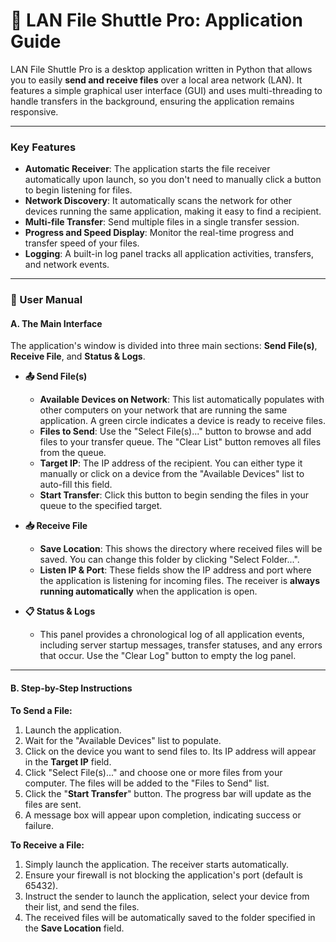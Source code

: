 # 🚀 LAN File Shuttle Pro: Application Guide

LAN File Shuttle Pro is a desktop application written in Python that allows you to easily **send and receive files** over a local area network (LAN). It features a simple graphical user interface (GUI) and uses multi-threading to handle transfers in the background, ensuring the application remains responsive.

---

### Key Features

* **Automatic Receiver**: The application starts the file receiver automatically upon launch, so you don't need to manually click a button to begin listening for files.
* **Network Discovery**: It automatically scans the network for other devices running the same application, making it easy to find a recipient.
* **Multi-file Transfer**: Send multiple files in a single transfer session.
* **Progress and Speed Display**: Monitor the real-time progress and transfer speed of your files.
* **Logging**: A built-in log panel tracks all application activities, transfers, and network events.

---

### 📝 User Manual

#### A. The Main Interface

The application's window is divided into three main sections: **Send File(s)**, **Receive File**, and **Status & Logs**.

* **📤 Send File(s)**
    * **Available Devices on Network**: This list automatically populates with other computers on your network that are running the same application. A green circle indicates a device is ready to receive files.
    * **Files to Send**: Use the "Select File(s)..." button to browse and add files to your transfer queue. The "Clear List" button removes all files from the queue.
    * **Target IP**: The IP address of the recipient. You can either type it manually or click on a device from the "Available Devices" list to auto-fill this field.
    * **Start Transfer**: Click this button to begin sending the files in your queue to the specified target.

* **📥 Receive File**
    * **Save Location**: This shows the directory where received files will be saved. You can change this folder by clicking "Select Folder...".
    * **Listen IP & Port**: These fields show the IP address and port where the application is listening for incoming files. The receiver is **always running automatically** when the application is open.

* **📋 Status & Logs**
    * This panel provides a chronological log of all application events, including server startup messages, transfer statuses, and any errors that occur. Use the "Clear Log" button to empty the log panel.

---

#### B. Step-by-Step Instructions

**To Send a File:**
1.  Launch the application.
2.  Wait for the "Available Devices" list to populate.
3.  Click on the device you want to send files to. Its IP address will appear in the **Target IP** field.
4.  Click "Select File(s)..." and choose one or more files from your computer. The files will be added to the "Files to Send" list.
5.  Click the "**Start Transfer**" button. The progress bar will update as the files are sent.
6.  A message box will appear upon completion, indicating success or failure.

**To Receive a File:**
1.  Simply launch the application. The receiver starts automatically.
2.  Ensure your firewall is not blocking the application's port (default is 65432).
3.  Instruct the sender to launch the application, select your device from their list, and send the files.
4.  The received files will be automatically saved to the folder specified in the **Save Location** field.

